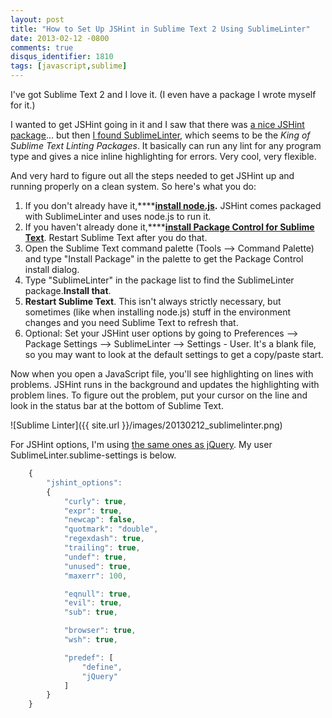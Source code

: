 ```yaml
---
layout: post
title: "How to Set Up JSHint in Sublime Text 2 Using SublimeLinter"
date: 2013-02-12 -0800
comments: true
disqus_identifier: 1810
tags: [javascript,sublime]
---
```

I've got Sublime Text 2 and I love it. (I even have a package I wrote myself for it.)

I wanted to get JSHint going in it and I saw that there was [a nice JSHint package](https://github.com/uipoet/sublime-jshint)... but then [I found SublimeLinter](https://github.com/SublimeLinter/SublimeLinter), which seems to be the *King of Sublime Text Linting Packages*. It basically can run any lint for any program type and gives a nice inline highlighting for errors. Very cool, very flexible.

And very hard to figure out all the steps needed to get JSHint up and running properly on a clean system. So here's what you do:

1. If you don't already have it,****[**install node.js**](http://nodejs.org/)**.** JSHint comes packaged with SublimeLinter and uses node.js to run it.
2. If you haven't already done it,****[**install Package Control for Sublime Text**](http://wbond.net/sublime_packages/package_control). Restart Sublime Text after you do that.
3. Open the Sublime Text command palette (Tools –> Command Palette) and type "Install Package" in the palette to get the Package Control install dialog.
4. Type "SublimeLinter" in the package list to find the SublimeLinter package.**Install that**.
5. **Restart Sublime Text**. This isn't always strictly necessary, but sometimes (like when installing node.js) stuff in the environment changes and you need Sublime Text to refresh that.
6. Optional: Set your JSHint user options by going to Preferences –> Package Settings –> SublimeLinter –> Settings - User. It's a blank file, so you may want to look at the default settings to get a copy/paste start.

Now when you open a JavaScript file, you'll see highlighting on lines with problems. JSHint runs in the background and updates the highlighting with problem lines. To figure out the problem, put your cursor on the line and look in the status bar at the bottom of Sublime Text.

![Sublime Linter]({{ site.url }}/images/20130212_sublimelinter.png)

For JSHint options, I'm using [the same ones as jQuery](http://https://github.com/jquery/jquery/blob/master/src/.jshintrc). My user SublimeLinter.sublime-settings is below.

```js
    {
        "jshint_options":
        {
            "curly": true,
            "expr": true,
            "newcap": false,
            "quotmark": "double",
            "regexdash": true,
            "trailing": true,
            "undef": true,
            "unused": true,
            "maxerr": 100,

            "eqnull": true,
            "evil": true,
            "sub": true,

            "browser": true,
            "wsh": true,

            "predef": [
                "define",
                "jQuery"
            ]
        }
    }
```
